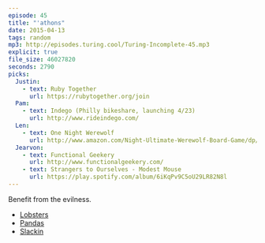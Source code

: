 ```yaml
---
episode: 45
title: "'athons"
date: 2015-04-13
tags: random
mp3: http://episodes.turing.cool/Turing-Incomplete-45.mp3
explicit: true
file_size: 46027820
seconds: 2790
picks:
  Justin:
    - text: Ruby Together
      url: https://rubytogether.org/join
  Pam:
    - text: Indego (Philly bikeshare, launching 4/23)
      url: http://www.rideindego.com/
  Len:
    - text: One Night Werewolf
      url: http://www.amazon.com/Night-Ultimate-Werewolf-Board-Game/dp/B00HS7GG5G
  Jearvon:
    - text: Functional Geekery
      url: http://www.functionalgeekery.com/
    - text: Strangers to Ourselves - Modest Mouse
      url: https://play.spotify.com/album/6iKqPv9C5oU29LR82N8l
---
```


Benefit from the evilness.

* [Lobsters](https://lobste.rs/)
* [Pandas](http://usepanda.com/)
* [Slackin](http://rauchg.com/slackin/)
